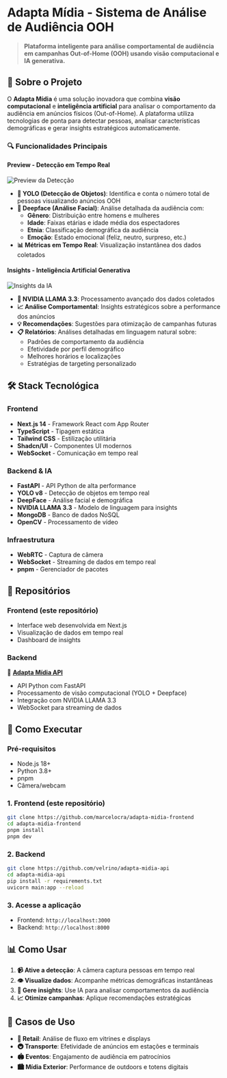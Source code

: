 # Adapta Mídia - Sistema de Análise de Audiência OOH

> **Plataforma inteligente para análise comportamental de audiência em campanhas Out-of-Home (OOH) usando visão computacional e IA generativa.**

## 🎯 Sobre o Projeto

O **Adapta Mídia** é uma solução inovadora que combina **visão computacional** e **inteligência artificial** para analisar o comportamento da audiência em anúncios físicos (Out-of-Home). A plataforma utiliza tecnologias de ponta para detectar pessoas, analisar características demográficas e gerar insights estratégicos automaticamente.

### 🔍 Funcionalidades Principais

#### **Preview - Detecção em Tempo Real**

![Preview da Detecção](doc/preview.gif)

- **🔬 YOLO (Detecção de Objetos)**: Identifica e conta o número total de pessoas visualizando anúncios OOH
- **👤 Deepface (Análise Facial)**: Análise detalhada da audiência com:
  - **Gênero**: Distribuição entre homens e mulheres
  - **Idade**: Faixas etárias e idade média dos espectadores
  - **Etnia**: Classificação demográfica da audiência
  - **Emoção**: Estado emocional (feliz, neutro, surpreso, etc.)
- **📊 Métricas em Tempo Real**: Visualização instantânea dos dados coletados

#### **Insights - Inteligência Artificial Generativa**

![Insights da IA](doc/insights.gif)

- **🤖 NVIDIA LLAMA 3.3**: Processamento avançado dos dados coletados
- **📈 Análise Comportamental**: Insights estratégicos sobre a performance dos anúncios
- **💡 Recomendações**: Sugestões para otimização de campanhas futuras
- **📋 Relatórios**: Análises detalhadas em linguagem natural sobre:
  - Padrões de comportamento da audiência
  - Efetividade por perfil demográfico
  - Melhores horários e localizações
  - Estratégias de targeting personalizado

## 🛠️ Stack Tecnológica

### **Frontend**

- **Next.js 14** - Framework React com App Router
- **TypeScript** - Tipagem estática
- **Tailwind CSS** - Estilização utilitária
- **Shadcn/UI** - Componentes UI modernos
- **WebSocket** - Comunicação em tempo real

### **Backend & IA**

- **FastAPI** - API Python de alta performance
- **YOLO v8** - Detecção de objetos em tempo real
- **DeepFace** - Análise facial e demográfica
- **NVIDIA LLAMA 3.3** - Modelo de linguagem para insights
- **MongoDB** - Banco de dados NoSQL
- **OpenCV** - Processamento de vídeo

### **Infraestrutura**

- **WebRTC** - Captura de câmera
- **WebSocket** - Streaming de dados em tempo real
- **pnpm** - Gerenciador de pacotes

## 📁 Repositórios

### **Frontend** (este repositório)

- Interface web desenvolvida em Next.js
- Visualização de dados em tempo real
- Dashboard de insights

### **Backend**

🔗 **[Adapta Mídia API](https://github.com/velrino/adapta-midia-api)**

- API Python com FastAPI
- Processamento de visão computacional (YOLO + Deepface)
- Integração com NVIDIA LLAMA 3.3
- WebSocket para streaming de dados

## 🚀 Como Executar

### Pré-requisitos

- Node.js 18+
- Python 3.8+
- pnpm
- Câmera/webcam

### 1. Frontend (este repositório)

```bash
git clone https://github.com/marcelocra/adapta-midia-frontend
cd adapta-midia-frontend
pnpm install
pnpm dev
```

### 2. Backend

```bash
git clone https://github.com/velrino/adapta-midia-api
cd adapta-midia-api
pip install -r requirements.txt
uvicorn main:app --reload
```

### 3. Acesse a aplicação

- Frontend: `http://localhost:3000`
- Backend: `http://localhost:8000`

## 📊 Como Usar

1. **📹 Ative a detecção**: A câmera captura pessoas em tempo real
2. **👁️ Visualize dados**: Acompanhe métricas demográficas instantâneas
3. **🤖 Gere insights**: Use IA para analisar comportamentos da audiência
4. **📈 Otimize campanhas**: Aplique recomendações estratégicas

## 🎯 Casos de Uso

- **🏪 Retail**: Análise de fluxo em vitrines e displays
- **🚇 Transporte**: Efetividade de anúncios em estações e terminais
- **🏟️ Eventos**: Engajamento de audiência em patrocínios
- **🏙️ Mídia Exterior**: Performance de outdoors e totens digitais
